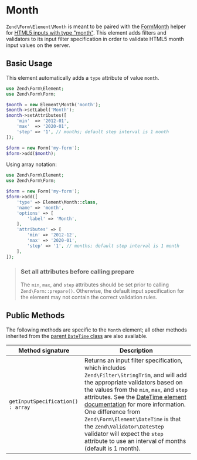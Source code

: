 # Month

`Zend\Form\Element\Month` is meant to be paired with the
[FormMonth](../helper/form-month.md) helper for
[HTML5 inputs with type "month"](http://www.whatwg.org/specs/web-apps/current-work/multipage/states-of-the-type-attribute.html#month-state-%28type=month%29).
This element adds filters and validators to its input filter specification in
order to validate HTML5 month input values on the server.

## Basic Usage

This element automatically adds a `type` attribute of value `month`.

```php
use Zend\Form\Element;
use Zend\Form\Form;

$month = new Element\Month('month');
$month->setLabel('Month');
$month->setAttributes([
    'min'  => '2012-01',
    'max'  => '2020-01',
    'step' => '1', // months; default step interval is 1 month
]);

$form = new Form('my-form');
$form->add($month);
```
   
Using array notation:

```php
use Zend\Form\Element;
use Zend\Form\Form;

$form = new Form('my-form');
$form->add([
	'type' => Element\Month::class,
	'name' => 'month',
	'options' => [
		'label' => 'Month',
	],
	'attributes' => [
		'min' => '2012-12',
		'max' => '2020-01',
		'step' => '1', // months; default step interval is 1 month
	],
]);
```

> ### Set all attributes before calling prepare
> 
> The `min`, `max`, and `step` attributes should be set prior to calling
> `Zend\Form::prepare()`. Otherwise, the default input specification for the
> element may not contain the correct validation rules.

## Public Methods

The following methods are specific to the `Month` element; all other methods
inherited from the [parent `DateTime` class](date-time.md#public-methods) are also
available.

Method signature                  | Description
--------------------------------- | -----------
`getInputSpecification() : array` | Returns an input filter specification, which includes `Zend\Filter\StringTrim`, and will add the appropriate validators based on the values from the `min`, `max`, and `step` attributes. See the [DateTime element documentation](date-time.md#public-methods) for more information.  One difference from `Zend\Form\Element\DateTime` is that the `Zend\Validator\DateStep` validator will expect the `step` attribute to use an interval of months (default is 1 month).
